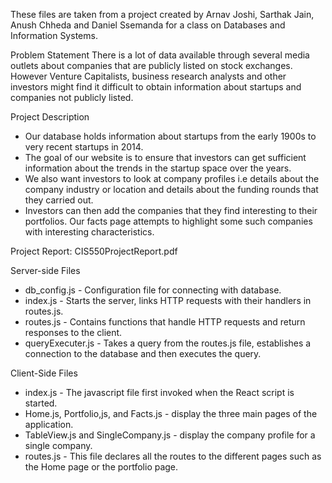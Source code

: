 These files are taken from a project created by Arnav Joshi, Sarthak Jain, Anush Chheda and Daniel Ssemanda for a class on Databases and Information Systems.

Problem Statement
There is a lot of data available through several media outlets about companies that are publicly listed on stock exchanges. However Venture Capitalists, business research analysts and other investors might find it difficult to obtain information about startups and companies not publicly listed.

Project Description
* Our database holds information about startups from the early 1900s to very recent startups in 2014.
* The goal of our website is to ensure that investors can get sufficient information about the trends in the startup space over the years.
* We also want investors to look at company profiles i.e details about the company industry or location and details about the funding rounds that they carried out.
* Investors can then add the companies that they find interesting to their portfolios. Our facts page attempts to highlight some such companies with interesting characteristics.

Project Report: CIS550ProjectReport.pdf

Server-side Files
* db_config.js - Configuration file for connecting with database.
* index.js - Starts the server, links HTTP requests with their handlers in routes.js.
* routes.js - Contains functions that handle HTTP requests and return responses to the client.
* queryExecuter.js - Takes a query from the routes.js file, establishes a connection to the database and then executes the query.

Client-Side Files
* index.js - The javascript file first invoked when the React script is started.
* Home.js, Portfolio,js, and Facts.js - display the three main pages of the application. 
* TableView.js and SingleCompany.js - display the company profile for a single company.
* routes.js - This file declares all the routes to the different pages such as the Home page or the portfolio page.   




